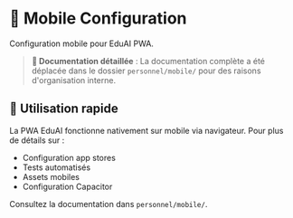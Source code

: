 # 📱 Mobile Configuration

Configuration mobile pour EduAI PWA.

> **📝 Documentation détaillée** : La documentation complète a été déplacée dans le dossier `personnel/mobile/` pour des raisons d'organisation interne.

## 🚀 Utilisation rapide

La PWA EduAI fonctionne nativement sur mobile via navigateur. Pour plus de détails sur :
- Configuration app stores
- Tests automatisés
- Assets mobiles
- Configuration Capacitor

Consultez la documentation dans `personnel/mobile/`. 
